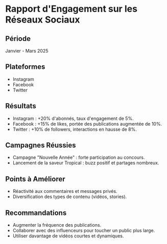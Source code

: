 # Rapport d'Engagement sur les Réseaux Sociaux

## Période
Janvier - Mars 2025

## Plateformes
- Instagram
- Facebook
- Twitter

## Résultats
- Instagram : +20% d'abonnés, taux d'engagement de 5%.
- Facebook : +15% de likes, portée des publications augmentée de 10%.
- Twitter : +10% de followers, interactions en hausse de 8%.

## Campagnes Réussies
- Campagne "Nouvelle Année" : forte participation au concours.
- Lancement de la saveur Tropical : buzz positif et partages nombreux.

## Points à Améliorer
- Réactivité aux commentaires et messages privés.
- Diversification des types de contenu (vidéos, stories).

## Recommandations
- Augmenter la fréquence des publications.
- Collaborer avec des influenceurs pour toucher un public plus large.
- Utiliser davantage de vidéos courtes et dynamiques.
